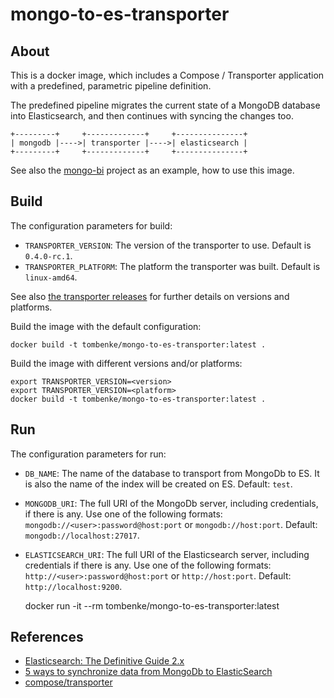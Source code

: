 mongo-to-es-transporter
=======================

## About

This is a docker image, which includes a Compose / Transporter application 
with a predefined, parametric pipeline definition.

The predefined pipeline migrates the current state of a MongoDB database into Elasticsearch,
and then continues with syncing the changes too.

    +---------+     +-------------+     +---------------+
    | mongodb |---->| transporter |---->| elasticsearch |
    +---------+     +-------------+     +---------------+

See also the [mongo-bi]( "https://github.com/tombenke/mongo-bi") project as an example, how to use this image.

## Build

The configuration parameters for build:

- `TRANSPORTER_VERSION`: The version of the transporter to use. Default is `0.4.0-rc.1`.
- `TRANSPORTER_PLATFORM`: The platform the transporter was built. Default is `linux-amd64`.

See also [the transporter releases](https://github.com/compose/transporter/releases/tag/v0.4.0-rc.1)
for further details on versions and platforms.

Build the image with the default configuration:

    docker build -t tombenke/mongo-to-es-transporter:latest .

Build the image with different versions and/or platforms:

    export TRANSPORTER_VERSION=<version>
    export TRANSPORTER_VERSION=<platform>
    docker build -t tombenke/mongo-to-es-transporter:latest .


## Run

The configuration parameters for run:

- `DB_NAME`: The name of the database to transport from MongoDb to ES.
  It is also the name of the index will be created on ES. Default: `test`.
- `MONGODB_URI`: The full URI of the MongoDb server, including credentials, if there is any.
  Use one of the following formats: `mongodb://<user>:password@host:port` or `mongodb://host:port`.
  Default: `mongodb://localhost:27017`.
- `ELASTICSEARCH_URI`: The full URI of the Elasticsearch server, including credentials if there is any.
  Use one of the following formats: `http://<user>:password@host:port` or `http://host:port`.
  Default: `http://localhost:9200`.

    docker run -it --rm tombenke/mongo-to-es-transporter:latest


## References
- [Elasticsearch: The Definitive Guide 2.x](https://www.elastic.co/guide/en/elasticsearch/guide/current/index.html)
- [5 ways to synchronize data from MongoDb to ElasticSearch](https://www.linkedin.com/pulse/5-way-sync-data-from-mongodb-es-kai-hao)
- [compose/transporter](https://github.com/compose/transporter/)

